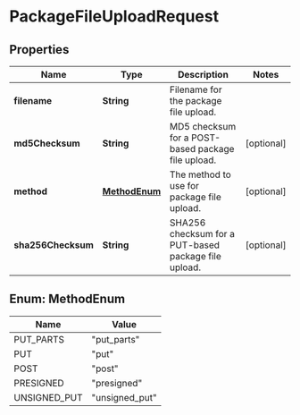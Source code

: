 
# PackageFileUploadRequest

## Properties
Name | Type | Description | Notes
------------ | ------------- | ------------- | -------------
**filename** | **String** | Filename for the package file upload. | 
**md5Checksum** | **String** | MD5 checksum for a POST-based package file upload. |  [optional]
**method** | [**MethodEnum**](#MethodEnum) | The method to use for package file upload. |  [optional]
**sha256Checksum** | **String** | SHA256 checksum for a PUT-based package file upload. |  [optional]


<a name="MethodEnum"></a>
## Enum: MethodEnum
Name | Value
---- | -----
PUT_PARTS | &quot;put_parts&quot;
PUT | &quot;put&quot;
POST | &quot;post&quot;
PRESIGNED | &quot;presigned&quot;
UNSIGNED_PUT | &quot;unsigned_put&quot;



